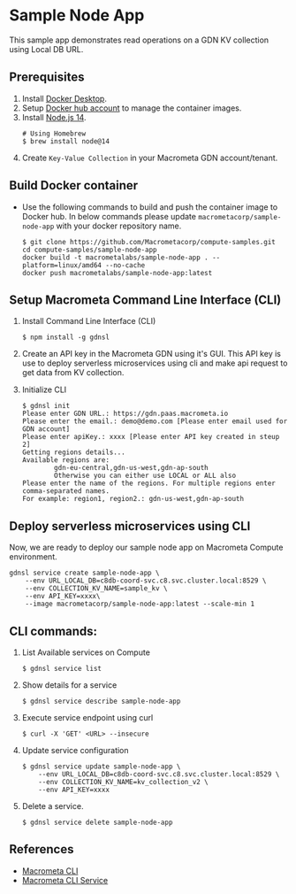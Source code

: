 # Sample Node App

This sample app demonstrates read operations on a GDN KV collection using Local DB URL.

## Prerequisites

1. Install [Docker Desktop](https://docs.docker.com/get-docker/).
2. Setup [Docker hub account](https://hub.docker.com/) to manage the container images.
3. Install [Node.js 14](https://nodejs.org/en/download/).
    ```
    # Using Homebrew
    $ brew install node@14
    ```
4. Create `Key-Value Collection` in your Macrometa GDN account/tenant.

## Build Docker container

-   Use the following commands to build and push the container image to Docker hub. In below commands please update `macrometacorp/sample-node-app` with your docker repository name.

    ```
    $ git clone https://github.com/Macrometacorp/compute-samples.git
    cd compute-samples/sample-node-app
    docker build -t macrometalabs/sample-node-app . --platform=linux/amd64 --no-cache
    docker push macrometalabs/sample-node-app:latest
    ```

## Setup Macrometa Command Line Interface (CLI)

1. Install Command Line Interface (CLI)

    ```
    $ npm install -g gdnsl
    ```

2. Create an API key in the Macrometa GDN using it's GUI. This API key is use to deploy serverless microservices using cli and make api request to get data from KV collection.

3. Initialize CLI
    ```
    $ gdnsl init
    Please enter GDN URL.: https://gdn.paas.macrometa.io
    Please enter the email.: demo@demo.com [Please enter email used for GDN account]
    Please enter apiKey.: xxxx [Please enter API key created in steup 2]
    Getting regions details...
    Available regions are:
            gdn-eu-central,gdn-us-west,gdn-ap-south
            Otherwise you can either use LOCAL or ALL also
    Please enter the name of the regions. For multiple regions enter comma-separated names.
    For example: region1, region2.: gdn-us-west,gdn-ap-south
    ```

## Deploy serverless microservices using CLI

Now, we are ready to deploy our sample node app on Macrometa Compute environment.

```
gdnsl service create sample-node-app \
    --env URL_LOCAL_DB=c8db-coord-svc.c8.svc.cluster.local:8529 \
    --env COLLECTION_KV_NAME=sample_kv \
    --env API_KEY=xxxx\
    --image macrometacorp/sample-node-app:latest --scale-min 1
```

## CLI commands:

1. List Available services on Compute

    ```
    $ gdnsl service list
    ```

2. Show details for a service

    ```
    $ gdnsl service describe sample-node-app
    ```

3. Execute service endpoint using curl

    ```
    $ curl -X 'GET' <URL> --insecure
    ```

4. Update service configuration

    ```
    $ gdnsl service update sample-node-app \
        --env URL_LOCAL_DB=c8db-coord-svc.c8.svc.cluster.local:8529 \
        --env COLLECTION_KV_NAME=kv_collection_v2 \
        --env API_KEY=xxxx
    ```

5. Delete a service.

    ```
    $ gdnsl service delete sample-node-app
    ```

## References

-   [Macrometa CLI](https://macrometa.com/docs/essentials/CLI/overview)
-   [Macrometa CLI Service](https://macrometa.com/docs/essentials/CLI/commands#service-gdnsl-service)
